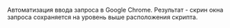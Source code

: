 Автоматизация ввода запроса в Google Chrome. 
Результат - скрин окна запроса сохраняется на уровень выше расположения скрипта.
